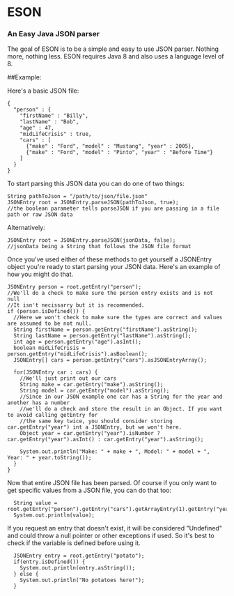 # ESON
### An Easy Java JSON parser

The goal of ESON is to be a simple and easy to use JSON parser. Nothing more, nothing less.
ESON requires Java 8 and also uses a language level of 8.

##Example:

Here's a basic JSON file:

```
{
  "person" : {
    "firstName" : "Billy",
    "lastName" : "Bob",
    "age" : 47,
    "midLifeCrisis" : true,
    "cars" : [
      {"make" : "Ford", "model" : "Mustang", "year" : 2005},
      {"make" : "Ford", "model" : "Pinto", "year" : "Before Time"}
    ]
  }
}
```
To start parsing this JSON data you can do one of two things:

```
String pathToJson = "/path/to/json/file.json"
JSONEntry root = JSONEntry.parseJSON(pathToJson, true); 
//the boolean parameter tells parseJSON if you are passing in a file path or raw JSON data
```

Alternatively:

```
JSONEntry root = JSONEntry.parseJSON(jsonData, false);
//jsonData being a String that follows the JSON file format
```

Once you've used either of these methods to get yourself a JSONEntry object you're ready to start parsing your JSON data.
Here's an example of how you might do that.

```
JSONEntry person = root.getEntry("person");
//We'll do a check to make sure the person entry exists and is not null
//It isn't necissarry but it is recommended.
if (person.isDefined()) {
  //Here we won't check to make sure the types are correct and values are assumed to be not null.
  String firstName = person.getEntry("firstName").asString();
  String lastName = person.getEntry("lastName").asString();
  int age = person.getEntry("age").asInt();
  boolean midLifeCrisis = person.getEntry("midLifeCrisis").asBoolean();
  JSONEntry[] cars = person.getEntry("cars").asJSONEntryArray();

  for(JSONEntry car : cars) {
    //We'll just print out our cars
    String make = car.getEntry("make").asString();
    String model = car.getEntry("model").asString();
    //Since in our JSON example one car has a String for the year and another has a number
    //we'll do a check and store the result in an Object. If you want to avoid calling getEntry for
    //the same key twice, you should consider storing car.getEntry("year") int a JSONEntry, but we won't here.
    Object year = car.getEntry("year").isNumber ? car.getEntry("year").asInt() : car.getEntry("year").asString();

    System.out.println("Make: " + make + ", Model: " + model + ", Year: " + year.toString());
  }
}
```

Now that entire JSON file has been parsed.
Of course if you only want to get specific values from a JSON file, you can do that too:

```
  String value = root.getEntry("person").getEntry("cars").getArrayEntry(1).getEntry("year").asString();
  System.out.println(value);
```

If you request an entry that doesn't exist, it will be considered "Undefined" and could throw a null pointer or other
exceptions if used. So it's best to check if the variable is defined before using it.
```
  JSONEntry entry = root.getEntry("potato");
  if(entry.isDefined()) {
    System.out.println(entry.asString());
  } else {
    System.out.println("No potatoes here!");
  }
```